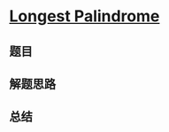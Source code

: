 # [Longest Palindrome](https://leetcode.com/problems/longest-palindrome/)

## 题目


## 解题思路


## 总结


